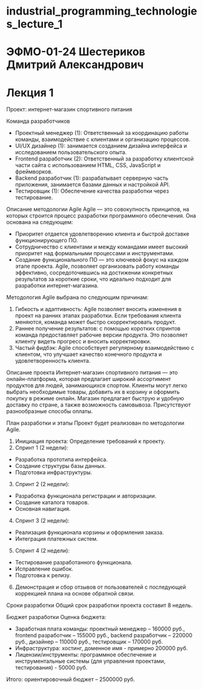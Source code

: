 # industrial_programming_technologies_lecture_1
# ЭФМО-01-24 Шестериков Дмитрий Александрович
# Лекция 1

Проект: интернет-магазин спортивного питания

Команда разработчиков
- Проектный менеджер (1): Ответственный за координацию работы команды, взаимодействие с клиентами и организацию процессов.
- UI/UX дизайнер (1): занимается созданием дизайна интерфейса и исследованием пользовательского опыта.
- Frontend разработчик (2): Ответственный за разработку клиентской части сайта с использованием HTML, CSS, JavaScript и фреймворков.
- Backend разработчик (1): разрабатывает серверную часть приложения, занимается базами данных и настройкой API.
- Тестировщик (1): Обеспечение качества разработки через тестирование.

Описание методологии Agile
Agile — это совокупность принципов, на которых строится процесс разработки программного обеспечения. Она основана на следующем:
- Приоритет отдается удовлетворению клиента и быстрой доставке функционирующего ПО.
- Сотрудничество с клиентами и между командами имеет высокий приоритет над формальными процессами и инструментами.
- Создание функционального ПО — это ключевой фокус на каждом этапе проекта. Agile, позволяет организовать работу команды эффективно, сосредоточившись на достижении конкретных результатов за короткие сроки, что идеально подходит для разработки интернет-магазина.

Методология Agile выбрана по следующим причинам:
1. Гибкость и адаптивность: Agile позволяет вносить изменения в проект на ранних этапах разработки. Если требования клиента меняются, команда может быстро скорректировать продукт.
2. Раннее получение результатов: с помощью коротких спринтов команда предоставляет рабочие версии продукта. Это позволяет клиенту видеть прогресс и вносить корректировки.
3. Частый фидбэк: Agile способствует регулярному взаимодействию с клиентом, что улучшает качество конечного продукта и удовлетворенность клиента.

Описание проекта
Интернет-магазин спортивного питания — это онлайн-платформа, которая предлагает широкий ассортимент продуктов для людей, занимающихся спортом. Клиенты могут легко выбрать необходимые товары, добавить их в корзину и оформить покупку в режиме онлайн. Магазин предлагает быструю и удобную доставку по стране, а также возможность самовывоза. Присутствуют разнообразные способы оплаты.

План разработки и этапы
Проект будет реализован по методологии Agile. 
1. Инициация проекта: Определение требований к проекту.
2. Спринт 1 (2 недели):
- Разработка прототипа интерфейса.
- Создание структуры базы данных.
- Подготовка инфраструктуры.
3. Спринт 2 (2 недели):
- Разработка функционала регистрации и авторизации.
- Создание каталога товаров.
- Основная навигация.
4. Спринт 3 (2 недели):
- Реализация функционала корзины и оформления заказа.
- Интеграция платежных систем.
5. Спринт 4 (2 недели):
- Тестирование разработанного функционала.
- Исправление ошибок.
- Подготовка к релизу.
6. Демонстрация и сбор отзывов от пользователей с последующей коррекцией плана на основе обратной связи.

Сроки разработки
Общий срок разработки проекта составит 8 недель.

Бюджет разработки
Оценка бюджета:
- Заработная плата команды: проектный менеджер – 160000 руб., frontend разработчик – 155000 руб., backend разработчик – 220000 руб., дизайнер – 110000 руб., тестировщик – 170000 руб.
- Инфраструктура: хостинг, доменное имя - примерно 200000 руб.
- Лицензии/инструменты: программное обеспечение и инструментальные системы (для управления проектами, тестирования) - 50000 руб.

Итого: ориентировочный бюджет – 2500000 руб.


